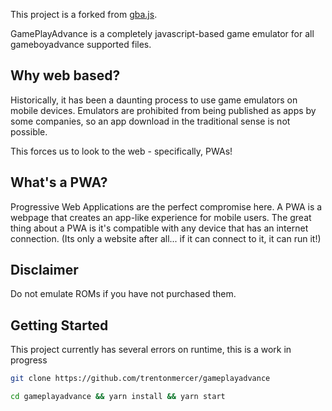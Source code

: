 

This project is a forked from [gba.js](https://github.com/endrift/gbajs). 

GamePlayAdvance is a completely javascript-based game emulator for all gameboyadvance supported files.

## Why web based?

Historically, it has been a daunting process to use game emulators on mobile devices. Emulators are prohibited from being published as apps by some companies, so an app download in the traditional sense is not possible. 

This forces us to look to the web - specifically, PWAs!

## What's a PWA?

Progressive Web Applications are the perfect compromise here. A PWA is a webpage that creates an app-like experience for mobile users. The great thing about a PWA is it's compatible with any device that has an internet connection. (Its only a website after all... if it can connect to it, it can run it!)

## Disclaimer

Do not emulate ROMs if you have not purchased them.  

## Getting Started

This project currently has several errors on runtime, this is a work in progress

```bash
git clone https://github.com/trentonmercer/gameplayadvance
```
```bash
cd gameplayadvance && yarn install && yarn start
```
